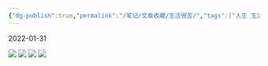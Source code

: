 ```yaml
---
{"dg-publish":true,"permalink":"/笔记/文章收藏/生活很苦/","tags":["人生 生活"],"noteIcon":"","created":"","updated":""}
---
```


2022-01-31

![](https://cdn.jsdelivr.net/gh/dxfeiyun/saveim@main/img/202307110957886.png)
![](https://cdn.jsdelivr.net/gh/dxfeiyun/saveim@main/img/202307110957887.png)
![](https://cdn.jsdelivr.net/gh/dxfeiyun/saveim@main/img/202307110957888.png)
![](https://cdn.jsdelivr.net/gh/dxfeiyun/saveim@main/img/202307110957889.png)
